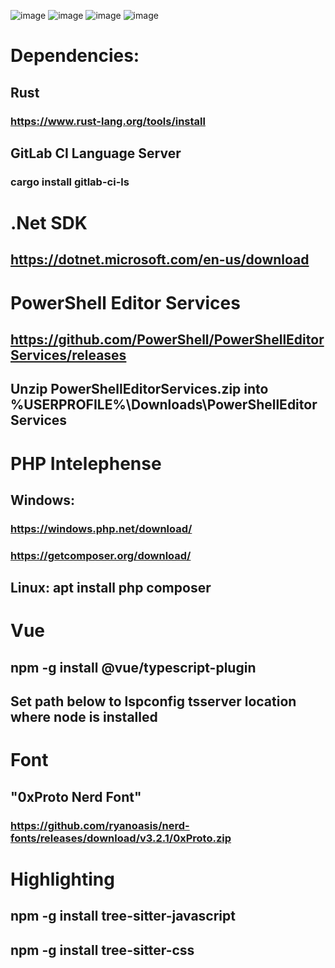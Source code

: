 ![image](https://github.com/craigmjackson/neovim-windows/assets/8966389/64e44a5a-370b-4fd6-9f60-044e406fc6e8)
![image](https://github.com/craigmjackson/neovim-windows/assets/8966389/b6799a3e-7ffd-453d-96bc-6b87f8b5db9b)
![image](https://github.com/craigmjackson/neovim-windows/assets/8966389/4971aeda-73da-41f2-9103-f7df94a044a4)
![image](https://github.com/craigmjackson/neovim-windows/assets/8966389/025c3648-c1f3-4417-baf0-4b49d2fd1e6f)
# Dependencies:
## Rust
### https://www.rust-lang.org/tools/install
## GitLab CI Language Server
### cargo install gitlab-ci-ls
# .Net SDK
## https://dotnet.microsoft.com/en-us/download
# PowerShell Editor Services
## https://github.com/PowerShell/PowerShellEditorServices/releases
## Unzip PowerShellEditorServices.zip into %USERPROFILE%\Downloads\PowerShellEditorServices
# PHP Intelephense
## Windows:
### https://windows.php.net/download/
### https://getcomposer.org/download/
## Linux: apt install php composer
# Vue
## npm -g install @vue/typescript-plugin
## Set path below to lspconfig tsserver location where node is installed
# Font
## "0xProto Nerd Font"
### https://github.com/ryanoasis/nerd-fonts/releases/download/v3.2.1/0xProto.zip
# Highlighting
## npm -g install tree-sitter-javascript
## npm -g install tree-sitter-css
